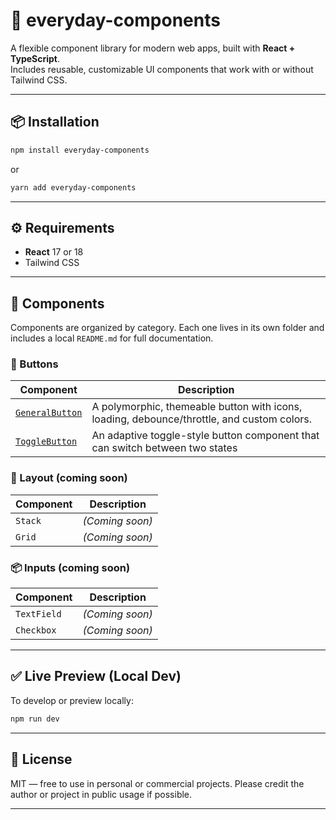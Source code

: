 # 🧩 everyday-components

A flexible component library for modern web apps, built with **React + TypeScript**.  
Includes reusable, customizable UI components that work with or without Tailwind CSS.

---

## 📦 Installation

```bash
npm install everyday-components
````

or

```bash
yarn add everyday-components
```

---

## ⚙️ Requirements

* **React** 17 or 18
* Tailwind CSS
---

## 🧩 Components

Components are organized by category. Each one lives in its own folder and includes a local `README.md` for full documentation.

### 🔘 Buttons

| Component             | Description                                                                                      |
|-----------------------|--------------------------------------------------------------------------------------------------|
| [`GeneralButton`](./src/components/btns/GeneralButton/README.md) | A polymorphic, themeable button with icons, loading, debounce/throttle, and custom colors.              |
| [`ToggleButton`](./src/components/btns/ToggleButton/README.md)  | An adaptive toggle-style button component that can switch between two states                            |

### 🧱 Layout (coming soon)

| Component       | Description         |
|-----------------|---------------------|
| `Stack`         | *(Coming soon)*     |
| `Grid`          | *(Coming soon)*     |

### 📦 Inputs (coming soon)

| Component       | Description         |
|-----------------|---------------------|
| `TextField`     | *(Coming soon)*     |
| `Checkbox`      | *(Coming soon)*     |

---

## ✅ Live Preview (Local Dev)

To develop or preview locally:

```bash
npm run dev
```

---

## 📘 License

MIT — free to use in personal or commercial projects.
Please credit the author or project in public usage if possible.

---
